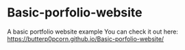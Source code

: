 # Basic-porfolio-website
A basic portfolio website example
You can check it out here: https://butterp0pcorn.github.io/Basic-porfolio-website/
